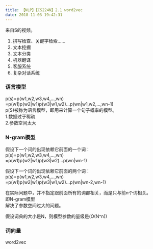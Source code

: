 ```yaml
---
title: 【NLP】【CS224N】2.1 word2vec
date: 2018-11-03 19:42:31
---
```

来自S的视频。  

1. 拼写检查、关键字检索......
2. 文本挖掘
3. 文本分类
4. 机器翻译
5. 客服系统
6. 复杂对话系统

### 语言模型
p(s)=p(w1,w2,w3,w4,...,wn)  
=p(w1)p(w2|w1)p(w3|w1,w2)...p(wn|w1,w2,...,wn-1)  
p(S)被称为语言模型，即用来计算一个句子概率的模型。  
1.数据过于稀疏  
2.参数空间太大  


### N-gram模型
假设下一个词的出现依赖它前面的一个词：  
p(s)=p(w1,w2,w3,w4,...,wn)  
=p(w1)p(w2|w1)p(w3|w2)...p(wn|wn-1)  

假设下一个词的出现依赖它前面的两个词：  
p(s)=p(w1,w2,w3,w4,...,wn)  
=p(w1)p(w2|w1)p(w3|w1,w2)...p(wn|wn-2,wn-1)  

在实际问题中，并不指定跟前面所有的词都相关，而是只与前n个词相关。  
即N-gram模型  
解决了参数空间过大的问题。  

假设词典的大小是N，则模型参数的量级是(O(N^n))


### 词向量
word2vec  
